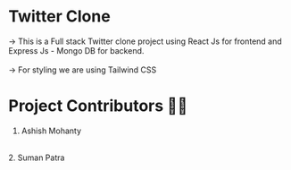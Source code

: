 # Twitter Clone

-> This is a Full stack Twitter clone project using React Js for frontend and Express Js - Mongo DB for backend.<br> <br>
-> For styling we are using Tailwind CSS

# Project Contributors 🧑‍💻

1. Ashish Mohanty 
<br>
2. Suman Patra
